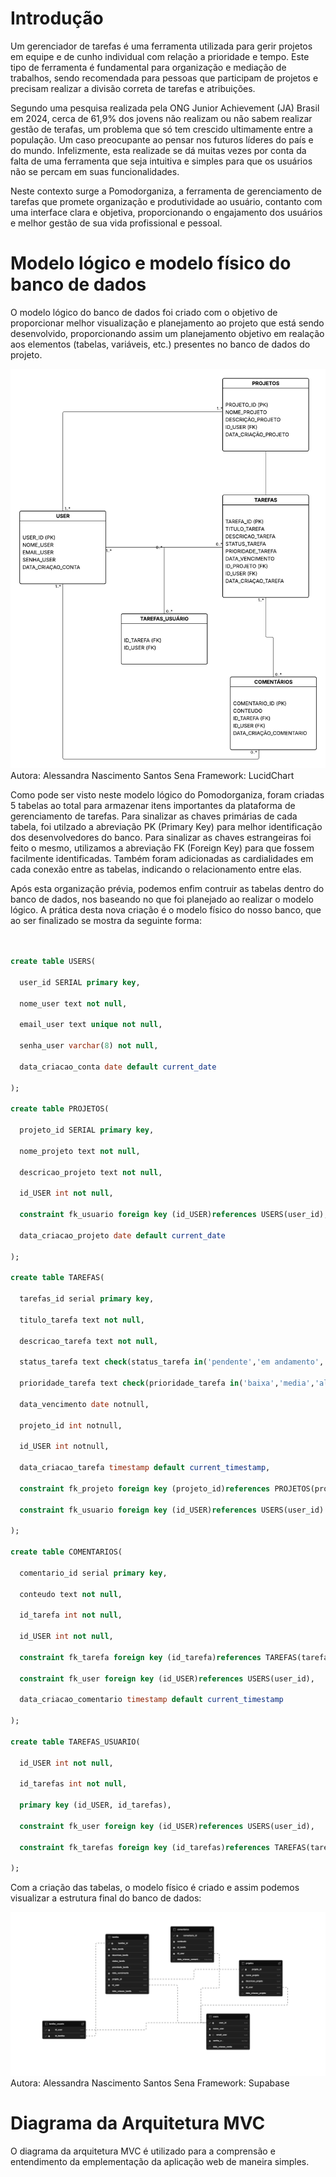 # Introdução

Um gerenciador de tarefas é uma ferramenta utilizada para gerir projetos em equipe e de cunho individual com relação a prioridade e tempo. Este tipo de ferramenta é fundamental para organização e mediação de trabalhos, sendo recomendada para pessoas que participam de projetos e precisam realizar a divisão correta de tarefas e atribuições.

Segundo uma pesquisa realizada pela ONG Junior Achievement (JA) Brasil em 2024, cerca de 61,9% dos jovens não realizam ou não sabem realizar gestão de terafas, um problema que só tem crescido ultimamente entre a população. Um caso preocupante ao pensar nos futuros líderes do país e do mundo. Infelizmente, esta realizade se dá muitas vezes por conta da falta de uma ferramenta que seja intuitiva e simples para que os usuários não se percam em suas funcionalidades.

Neste contexto surge a Pomodorganiza, a ferramenta de gerenciamento de tarefas que promete organização e produtividade ao usuário, contanto com uma interface clara e objetiva, proporcionando o engajamento dos usuários e melhor gestão de sua vida profissional e pessoal.

# Modelo lógico e modelo físico do banco de dados

O modelo lógico do banco de dados foi criado com o objetivo de proporcionar melhor visualização e planejamento ao projeto que está sendo desenvolvido, proporcionando assim um planejamento objetivo em realação aos elementos (tabelas, variáveis, etc.) presentes no banco de dados do projeto.

![modelo lógico](../assets/modelo-logico-bd.png)
Autora: Alessandra Nascimento Santos Sena
Framework: LucidChart

Como pode ser visto neste modelo lógico do Pomodorganiza, foram criadas 5 tabelas ao total para armazenar itens importantes da plataforma de gerenciamento de tarefas. Para sinalizar as chaves primárias de cada tabela, foi utilzado a abreviação PK (Primary Key) para melhor identificação dos desenvolvedores do banco. Para sinalizar as chaves estrangeiras foi feito o mesmo, utilizamos a abreviação FK (Foreign Key) para que fossem facilmente identificadas. Também foram adicionadas as cardialidades em cada conexão entre as tabelas, indicando o relacionamento entre elas.

Após esta organização prévia, podemos enfim contruir as tabelas dentro do banco de dados, nos baseando no que foi planejado ao realizar o modelo lógico. A prática desta nova criação é o modelo físico do nosso banco, que ao ser finalizado se mostra da seguinte forma:

``` sql


create table USERS(

  user_id SERIAL primary key,

  nome_user text not null,

  email_user text unique not null,

  senha_user varchar(8) not null,

  data_criacao_conta date default current_date

);

create table PROJETOS(

  projeto_id SERIAL primary key,

  nome_projeto text not null,

  descricao_projeto text not null,

  id_USER int not null,

  constraint fk_usuario foreign key (id_USER)references USERS(user_id),

  data_criacao_projeto date default current_date

);

create table TAREFAS(

  tarefas_id serial primary key,

  titulo_tarefa text not null,

  descricao_tarefa text not null,

  status_tarefa text check(status_tarefa in('pendente','em andamento','concluído'))default'pendente',

  prioridade_tarefa text check(prioridade_tarefa in('baixa','media','alta'))default'baixa',

  data_vencimento date notnull,

  projeto_id int notnull,

  id_USER int notnull,

  data_criacao_tarefa timestamp default current_timestamp,

  constraint fk_projeto foreign key (projeto_id)references PROJETOS(projeto_id),

  constraint fk_usuario foreign key (id_USER)references USERS(user_id)

);

create table COMENTARIOS(

  comentario_id serial primary key,

  conteudo text not null,

  id_tarefa int not null,

  id_USER int not null,

  constraint fk_tarefa foreign key (id_tarefa)references TAREFAS(tarefas_id),

  constraint fk_user foreign key (id_USER)references USERS(user_id),

  data_criacao_comentario timestamp default current_timestamp

);

create table TAREFAS_USUARIO(

  id_USER int not null,

  id_tarefas int not null,

  primary key (id_USER, id_tarefas),

  constraint fk_user foreign key (id_USER)references USERS(user_id),

  constraint fk_tarefas foreign key (id_tarefas)references TAREFAS(tarefas_id)

);
```
Com a criação das tabelas, o modelo físico é criado e assim podemos visualizar a estrutura final do banco de dados: 

![modelo físico](../assets/modelo-fisico.png)
Autora: Alessandra Nascimento Santos Sena
Framework: Supabase

# Diagrama da Arquitetura MVC

O diagrama da arquitetura MVC é utilizado para a comprensão e entendimento da emplementação da aplicação web de maneira simples. 
